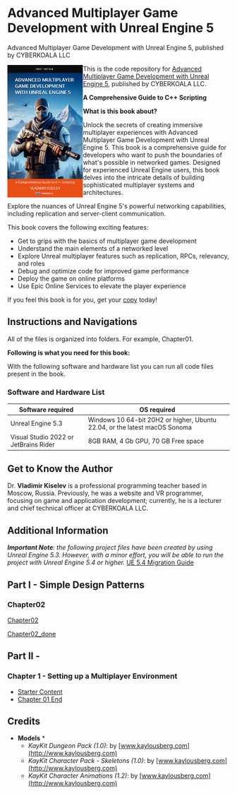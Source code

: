 # Advanced Multiplayer Game Development with Unreal Engine 5	
Advanced Multiplayer Game Development with Unreal Engine 5, published by CYBERKOALA LLC

<a href="https://books2read.com/b/m2aeOG"><img src="/BookCoverAdvancedMPGameDevWithUE5_2.jpg" alt="Advanced Multiplayer Game Development with Unreal Engine 5" height="300px" align="left"></a>

This is the code repository for [Advanced Multiplayer Game Development with Unreal Engine 5](https://books2read.com/b/m2aeOG), published by CYBERKOALA LLC.

**A Comprehensive Guide to C++ Scripting**

<b>What is this book about?</b>

Unlock the secrets of creating immersive multiplayer experiences with Advanced Multiplayer Game Development with Unreal Engine 5. This book is a comprehensive guide for developers who want to push the boundaries of what's possible in networked games. Designed for experienced Unreal Engine users, this book delves into the intricate details of building sophisticated multiplayer systems and architectures.

Explore the nuances of Unreal Engine 5's powerful networking capabilities, including replication and server-client communication.

This book covers the following exciting features:

* Get to grips with the basics of multiplayer game development
* Understand the main elements of a networked level
* Explore Unreal multiplayer features such as replication, RPCs, relevancy, and roles
* Debug and optimize code for improved game performance
* Deploy the game on online platforms
* Use Epic Online Services to elevate the player experience
  
If you feel this book is for you, get your [copy](https://books2read.com/b/m2aeOG) today!


## Instructions and Navigations
All of the files is organized into folders. For example, Chapter01.


**Following is what you need for this book:**

With the following software and hardware list you can run all code files present in the book.

### Software and Hardware List
| Software required                    | OS required                         |
| ------------------------------------ | ----------------------------------- |
| Unreal Engine 5.3                    | Windows 10 64-bit 20H2 or higher, Ubuntu 22.04, or the latest macOS Sonoma |
| Visual Studio 2022 or JetBrains Rider| 8GB RAM, 4 Gb GPU, 70 GB Free space |


## Get to Know the Author
Dr. **Vladimir Kiselev** is a professional programming teacher based in Moscow, Russia. Previously, he was a website and VR programmer, focusing on game and application development; currently, he is a lecturer and chief technical officer at CYBERKOALA LLC. 

## Additional Information

_**Important Note**: the following project files have been created by using Unreal Engine 5.3. However, with a minor effort, you will be able to run the project with Unreal Engine 5.4 or higher._
[UE 5.4 Migration Guide]([https://github.com/CyberKoalaStudios/Advanced-Multiplayer-Game-Development-With-Unreal-Engine-5/tree/main](https://github.com/CyberKoalaStudios/Advanced-Multiplayer-Game-Development-With-Unreal-Engine-5/blob/main/ue5_3.md))

## Part I - Simple Design Patterns
### Chapter02

[Chapter02](https://github.com/CyberKoalaStudios/Advanced-Multiplayer-Game-Development-With-Unreal-Engine-5/tree/main/Part-I/Chapter02)

[Chapter02_done](https://github.com/CyberKoalaStudios/Advanced-Multiplayer-Game-Development-With-Unreal-Engine-5/blob/main/Part-I/Chapter02_done.zip)

## Part II - 
### Chapter 1 - Setting up a Multiplayer Environment

* [Starter Content](https://github.com/CyberKoalaStudios/Advanced-Multiplayer-Game-Development-With-Unreal-Engine-5/releases/download/us-starter-content/StarterContent.zip) 
* [Chapter 01 End](https://github.com/CyberKoalaStudios/Multiplayer-Game-Development-With-Unreal-Engine-5/releases/download/us-chapter-04-end/chapter-04-end.zip) 

## Credits

* **Models**
   *   
   * _KayKit Dungeon Pack (1.0)_: by [www.kaylousberg.com](http://www.kaylousberg.com)
   * _KayKit Character Pack - Skeletons (1.0)_: by [www.kaylousberg.com](http://www.kaylousberg.com)
   * _KayKit Character Animations (1.2)_:  by [www.kaylousberg.com](http://www.kaylousberg.com)
